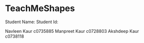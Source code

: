 # TeachMeShapes

Student Name:             Student Id:

Navleen Kaur              c0735885
Manpreet Kaur             c0728803
Akshdeep Kaur             c0738118

